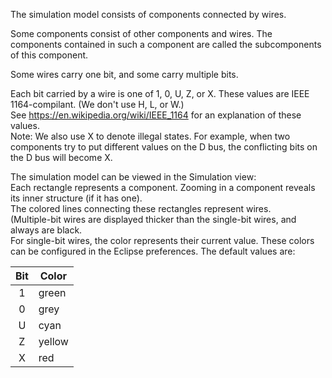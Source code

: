 The simulation model consists of components connected by wires.

Some components consist of other components and wires. The components contained in such a component are called the subcomponents of this component.

Some wires carry one bit, and some carry multiple bits.

Each bit carried by a wire is one of 1, 0, U, Z, or X. These values are IEEE 1164-compilant. (We don't use H, L, or W.)  
See https://en.wikipedia.org/wiki/IEEE_1164 for an explanation of these values.  
Note: We also use X to denote illegal states. For example, when two components try to put different values on the D bus, the conflicting bits on the D bus will become X.

The simulation model can be viewed in the Simulation view:  
Each rectangle represents a component. Zooming in a component reveals its inner structure (if it has one).  
The colored lines connecting these rectangles represent wires.  
(Multiple-bit wires are displayed thicker than the single-bit wires, and always are black.  
For single-bit wires, the color represents their current value. These colors can be configured in the Eclipse preferences. The default values are:

| Bit | Color  |
|:---:| ------ |
| 1   | green  |
| 0   | grey   |
| U   | cyan   |
| Z   | yellow |
| X   | red    |